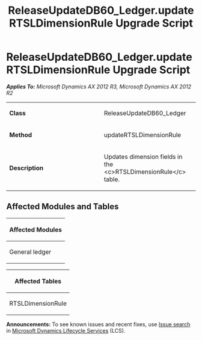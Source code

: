 ﻿---
title: ReleaseUpdateDB60_Ledger.updateRTSLDimensionRule Upgrade Script
TOCTitle: ReleaseUpdateDB60_Ledger.updateRTSLDimensionRule Upgrade Script
ms:assetid: ea422884-dd1c-7594-0cd3-16ad2a4878fd
ms:mtpsurl: https://msdn.microsoft.com/en-us/library/JJ719861(v=AX.60)
ms:contentKeyID: 49711934
ms.date: 05/18/2015
mtps_version: v=AX.60
---

# ReleaseUpdateDB60\_Ledger.updateRTSLDimensionRule Upgrade Script 


_**Applies To:** Microsoft Dynamics AX 2012 R3, Microsoft Dynamics AX 2012 R2_

<table>
<colgroup>
<col style="width: 50%" />
<col style="width: 50%" />
</colgroup>
<tbody>
<tr class="odd">
<td><p><strong>Class</strong></p></td>
<td><p>ReleaseUpdateDB60_Ledger</p></td>
</tr>
<tr class="even">
<td><p><strong>Method</strong></p></td>
<td><p>updateRTSLDimensionRule</p></td>
</tr>
<tr class="odd">
<td><p><strong>Description</strong></p></td>
<td><p>Updates dimension fields in the &lt;c&gt;RTSLDimensionRule&lt;/c&gt; table.</p></td>
</tr>
</tbody>
</table>


## Affected Modules and Tables

<table>
<colgroup>
<col style="width: 100%" />
</colgroup>
<thead>
<tr class="header">
<th><p>Affected Modules</p></th>
</tr>
</thead>
<tbody>
<tr class="odd">
<td><p>General ledger</p></td>
</tr>
</tbody>
</table>


<table>
<colgroup>
<col style="width: 100%" />
</colgroup>
<thead>
<tr class="header">
<th><p>Affected Tables</p></th>
</tr>
</thead>
<tbody>
<tr class="odd">
<td><p>RTSLDimensionRule</p></td>
</tr>
</tbody>
</table>

  
**Announcements:** To see known issues and recent fixes, use [Issue search](http://go.microsoft.com/fwlink/?linkid=389258) in [Microsoft Dynamics Lifecycle Services](http://go.microsoft.com/fwlink/?linkid=306505) (LCS).

